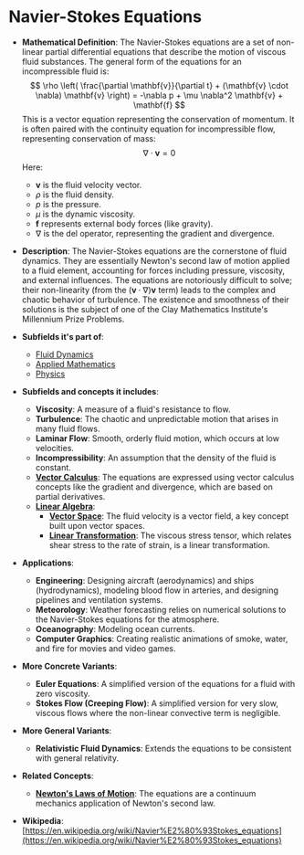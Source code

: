 # Navier-Stokes Equations

- **Mathematical Definition**: The Navier-Stokes equations are a set of non-linear partial differential equations that describe the motion of viscous fluid substances. The general form of the equations for an incompressible fluid is:
$$ \rho \left( \frac{\partial \mathbf{v}}{\partial t} + (\mathbf{v} \cdot \nabla) \mathbf{v} \right) = -\nabla p + \mu \nabla^2 \mathbf{v} + \mathbf{f} $$
  This is a vector equation representing the conservation of momentum. It is often paired with the continuity equation for incompressible flow, representing conservation of mass:
$$ \nabla \cdot \mathbf{v} = 0 $$
  Here:
    - $\mathbf{v}$ is the fluid velocity vector.
    - $\rho$ is the fluid density.
    - $p$ is the pressure.
    - $\mu$ is the dynamic viscosity.
    - $\mathbf{f}$ represents external body forces (like gravity).
    - $\nabla$ is the del operator, representing the gradient and divergence.

- **Description**: The Navier-Stokes equations are the cornerstone of fluid dynamics. They are essentially Newton's second law of motion applied to a fluid element, accounting for forces including pressure, viscosity, and external influences. The equations are notoriously difficult to solve; their non-linearity (from the $(\mathbf{v} \cdot \nabla) \mathbf{v}$ term) leads to the complex and chaotic behavior of turbulence. The existence and smoothness of their solutions is the subject of one of the Clay Mathematics Institute's Millennium Prize Problems.

- **Subfields it's part of**:
    - [Fluid Dynamics](https://en.wikipedia.org/wiki/Fluid_dynamics)
    - [Applied Mathematics](https://en.wikipedia.org/wiki/Applied_mathematics)
    - [Physics](https://en.wikipedia.org/wiki/Physics)

- **Subfields and concepts it includes**:
    - **Viscosity**: A measure of a fluid's resistance to flow.
    - **Turbulence**: The chaotic and unpredictable motion that arises in many fluid flows.
    - **Laminar Flow**: Smooth, orderly fluid motion, which occurs at low velocities.
    - **Incompressibility**: An assumption that the density of the fluid is constant.
    - **[Vector Calculus](../../../pure_mathematics/analysis/derivative.md)**: The equations are expressed using vector calculus concepts like the gradient and divergence, which are based on partial derivatives.
    - **[Linear Algebra](../../../pure_mathematics/linear_algebra/)**:
        - **[Vector Space](../../../pure_mathematics/linear_algebra/vector_space.md)**: The fluid velocity is a vector field, a key concept built upon vector spaces.
        - **[Linear Transformation](../../../pure_mathematics/linear_algebra/linear_transformation.md)**: The viscous stress tensor, which relates shear stress to the rate of strain, is a linear transformation.

- **Applications**:
    - **Engineering**: Designing aircraft (aerodynamics) and ships (hydrodynamics), modeling blood flow in arteries, and designing pipelines and ventilation systems.
    - **Meteorology**: Weather forecasting relies on numerical solutions to the Navier-Stokes equations for the atmosphere.
    - **Oceanography**: Modeling ocean currents.
    - **Computer Graphics**: Creating realistic animations of smoke, water, and fire for movies and video games.

- **More Concrete Variants**:
    - **Euler Equations**: A simplified version of the equations for a fluid with zero viscosity.
    - **Stokes Flow (Creeping Flow)**: A simplified version for very slow, viscous flows where the non-linear convective term is negligible.

- **More General Variants**:
    - **Relativistic Fluid Dynamics**: Extends the equations to be consistent with general relativity.

- **Related Concepts**:
    - **[Newton's Laws of Motion](../../physics/classical_mechanics/newtons_laws.md)**: The equations are a continuum mechanics application of Newton's second law.

- **Wikipedia**: [https://en.wikipedia.org/wiki/Navier%E2%80%93Stokes_equations](https://en.wikipedia.org/wiki/Navier%E2%80%93Stokes_equations)
